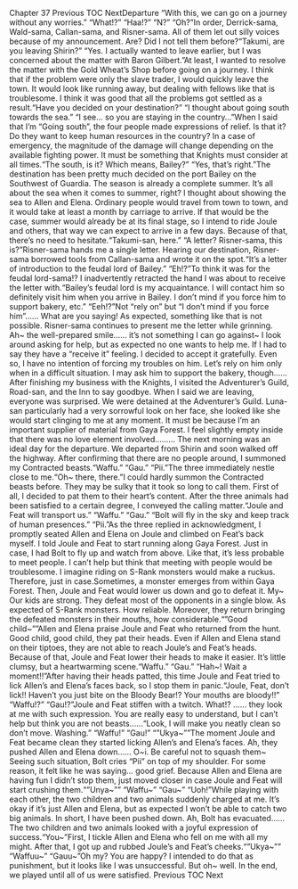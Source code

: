 Chapter 37 Previous TOC NextDeparture “With this, we can go on a journey without any worries.” “What!?” “Haa!?” “N?” “Oh?”In order, Derrick-sama, Wald-sama, Callan-sama, and Risner-sama. All of them let out silly voices because of my announcement. Are? Did I not tell them before?“Takumi, are you leaving Shirin?” “Yes. I actually wanted to leave earlier, but I was concerned about the matter with Baron Gilbert.”At least, I wanted to resolve the matter with the Gold Wheat’s Shop before going on a journey. I think that if the problem were only the slave trader, I would quickly leave the town. It would look like running away, but dealing with fellows like that is troublesome. I think it was good that all the problems got settled as a result.“Have you decided on your destination?” “I thought about going south towards the sea.” “I see… so you are staying in the country…”When I said that I’m “Going south”, the four people made expressions of relief. Is that it? Do they want to keep human resources in the country? In a case of emergency, the magnitude of the damage will change depending on the available fighting power. It must be something that Knights must consider at all times.“The south, is it? Which means, Bailey?” “Yes, that’s right.”The destination has been pretty much decided on the port Bailey on the Southwest of Guardia. The season is already a complete summer. It’s all about the sea when it comes to summer, right? I thought about showing the sea to Allen and Elena. Ordinary people would travel from town to town, and it would take at least a month by carriage to arrive. If that would be the case, summer would already be at its final stage, so I intend to ride Joule and others, that way we can expect to arrive in a few days. Because of that, there’s no need to hesitate.“Takumi-san, here.” “A letter? Risner-sama, this is?”Risner-sama hands me a single letter. Hearing our destination, Risner-sama borrowed tools from Callan-sama and wrote it on the spot.“It’s a letter of introduction to the feudal lord of Bailey.” “Eh!?”To think it was for the feudal lord-sama!? I inadvertently retracted the hand I was about to receive the letter with.“Bailey’s feudal lord is my acquaintance. I will contact him so definitely visit him when you arrive in Bailey. I don’t mind if you force him to support bakery, etc.” “Eeh!?”Not “rely on” but “I don’t mind if you force him”…… What are you saying! As expected, something like that is not possible. Risner-sama continues to present me the letter while grinning. Ah~ the well-prepared smile…… it’s not something I can go against~ I look around asking for help, but as expected no one wants to help me. If I had to say they have a “receive it” feeling. I decided to accept it gratefully. Even so, I have no intention of forcing my troubles on him. Let’s rely on him only when in a difficult situation. I may ask him to support the bakery, though……After finishing my business with the Knights, I visited the Adventurer’s Guild, Road-san, and the Inn to say goodbye. When I said we are leaving, everyone was surprised. We were detained at the Adventurer’s Guild. Luna-san particularly had a very sorrowful look on her face, she looked like she would start clinging to me at any moment. It must be because I’m an important supplier of material from Gaya Forest. I feel slightly empty inside that there was no love element involved……… The next morning was an ideal day for the departure. We departed from Shirin and soon walked off the highway. After confirming that there are no people around, I summoned my Contracted beasts.“Waffu.” “Gau.” “Pii.”The three immediately nestle close to me.“Oh~ there, there.”I could hardly summon the Contracted beasts before. They may be sulky that it took so long to call them. First of all, I decided to pat them to their heart’s content. After the three animals had been satisfied to a certain degree, I conveyed the calling matter.“Joule and Feat will transport us.” “Waffu.” “Gau.” “Bolt will fly in the sky and keep track of human presences.” “Pii.”As the three replied in acknowledgment, I promptly seated Allen and Elena on Joule and climbed on Feat’s back myself. I told Joule and Feat to start running along Gaya Forest. Just in case, I had Bolt to fly up and watch from above. Like that, it’s less probable to meet people. I can’t help but think that meeting with people would be troublesome. I imagine riding on S-Rank monsters would make a ruckus. Therefore, just in case.Sometimes, a monster emerges from within Gaya Forest. Then, Joule and Feat would lower us down and go to defeat it. My~ Our kids are strong. They defeat most of the opponents in a single blow. As expected of S-Rank monsters. How reliable. Moreover, they return bringing the defeated monsters in their mouths, how considerable.“”Good child~””Allen and Elena praise Joule and Feat who returned from the hunt. Good child, good child, they pat their heads. Even if Allen and Elena stand on their tiptoes, they are not able to reach Joule’s and Feat’s heads. Because of that, Joule and Feat lower their heads to make it easier. It’s little clumsy, but a heartwarming scene.“Waffu.” “Gau.” “Hah~! Wait a moment!!”After having their heads patted, this time Joule and Feat tried to lick Allen’s and Elena’s faces back, so I stop them in panic.“Joule, Feat, don’t lick!! Haven’t you just bite on the Bloody Bear!? Your mouths are bloody!!” “Waffu!?” “Gau!?”Joule and Feat stiffen with a twitch. What!? …… they look at me with such expression. You are really easy to understand, but I can’t help but think you are not beasts……“Look, I will make you neatly clean so don’t move. Washing.” “Waffu!” “Gau!” “”Ukya~””The moment Joule and Feat became clean they started licking Allen’s and Elena’s faces. Ah, they pushed Allen and Elena down…… O~i. Be careful not to squash them~ Seeing such situation, Bolt cries “Pii” on top of my shoulder. For some reason, it felt like he was saying… good grief. Because Allen and Elena are having fun I didn’t stop them, just moved closer in case Joule and Feat will start crushing them.“”Unya~”” “Waffu~” “Gau~” “Uoh!”While playing with each other, the two children and two animals suddenly charged at me. It’s okay if it’s just Allen and Elena, but as expected I won’t be able to catch two big animals. In short, I have been pushed down. Ah, Bolt has evacuated…… The two children and two animals looked with a joyful expression of success.“You~”First, I tickle Allen and Elena who fell on me with all my might. After that, I got up and rubbed Joule’s and Feat’s cheeks.“”Ukya~”” “Waffuu~” “Gauu~”Oh my? You are happy? I intended to do that as punishment, but it looks like I was unsuccessful. But oh~ well. In the end, we played until all of us were satisfied. Previous TOC Next